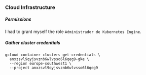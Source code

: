### Cloud Infrastructure

##### Permissions
I had to grant myself the role `Administrador de Kubernetes Engine`.

##### Gather cluster credentials
```
gcloud container clusters get-credentials \
  anxzsvl9qyjsvznb6wlvsso6l6qeg9-gke \
  --region europe-southwest1 \
  --project anxzsvl9qyjsvznb6wlvsso6l6qeg9
```
